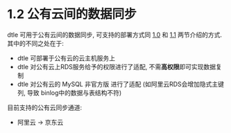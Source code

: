 # 1.2 公有云间的数据同步

dtle 可用于公有云间的数据同步, 可支持的部署方式同 [1.0](1.0_mysql_replication.md) 和 [1.1](1.1_bidirectional_replication.md) 两节介绍的方式. 其中的不同之处在于: 

- dtle 可部署于公有云的云主机服务上
- dtle 对公有云上RDS服务给予的权限进行了适配, 不需**高权限**即可实现数据复制
- dtle 对公有云的 MySQL 非官方版 进行了适配 (如阿里云RDS会增加隐式主键列, 导致 binlog中的数据与表结构不符)

目前支持的公有云同步通道: 
* 阿里云 -> 京东云